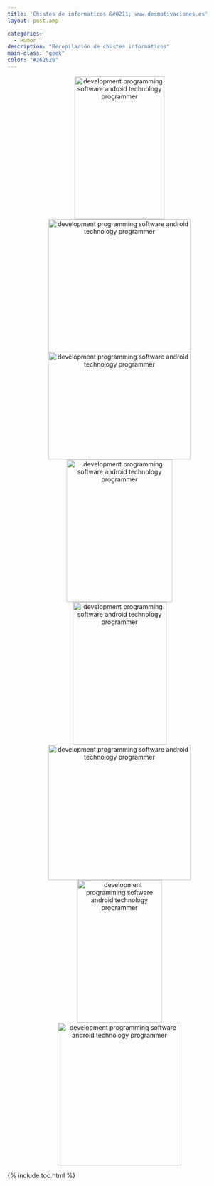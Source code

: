 ```yaml
---
title: 'Chistes de informaticos &#8211; www.desmotivaciones.es'
layout: post.amp

categories:
  - Humor
description: "Recopilación de chistes informáticos"
main-class: "geek"
color: "#262626"
---
```

<div class="separator" style="clear: both; text-align: center;">
  <a target="_blank" href="https://4.bp.blogspot.com/_IlK2pNFFgGM/TL8EHtk9VtI/AAAAAAAAADI/mNv42rNDIbI/s1600/4_sQM3DoGehEmquq96zE.jpg" imageanchor="1" style="margin-left: 1em; margin-right: 1em;"><img alt="development programming software android technology programmer" border="0" height="320" src="https://4.bp.blogspot.com/_IlK2pNFFgGM/TL8EHtk9VtI/AAAAAAAAADI/mNv42rNDIbI/s320/4_sQM3DoGehEmquq96zE.jpg" width="202" /></a>
</div>

<div class="separator" style="clear: both; text-align: center;">
  <a href="https://2.bp.blogspot.com/_IlK2pNFFgGM/TMRB67cZYOI/AAAAAAAAADg/jWkBztWKbQg/s1600/00036278.jpg" imageanchor="1" style="margin-left: 1em; margin-right: 1em;" target="_blank"><img alt="development programming software android technology programmer" border="0" height="298" src="https://2.bp.blogspot.com/_IlK2pNFFgGM/TMRB67cZYOI/AAAAAAAAADg/jWkBztWKbQg/s320/00036278.jpg" width="320" /></a>
</div>



<div class="separator" style="clear: both; text-align: center;">
  <a href="https://1.bp.blogspot.com/_IlK2pNFFgGM/TMRCXpLLXzI/AAAAAAAAADk/jOwXEkthGws/s1600/404.jpg" imageanchor="1" style="margin-left: 1em; margin-right: 1em;" target="_blank"><img alt="development programming software android technology programmer" border="0" height="241" src="https://1.bp.blogspot.com/_IlK2pNFFgGM/TMRCXpLLXzI/AAAAAAAAADk/jOwXEkthGws/s320/404.jpg" width="320" /></a>
</div>

<div class="separator" style="clear: both; text-align: center;">
  <a 1="" href="https://1.bp.blogspot.com/_IlK2pNFFgGM/TMF4srfwO5I/AAAAAAAAADc/xdUG5w19uxU/s1600/examenreprobadogeek.jpg" style="margin-left: 1em; margin-right: 1em;" target="_blank imageanchor="><img alt="development programming software android technology programmer" border="0" height="320" src="https://1.bp.blogspot.com/_IlK2pNFFgGM/TMF4srfwO5I/AAAAAAAAADc/xdUG5w19uxU/s320/examenreprobadogeek.jpg" width="238" /></a>
</div>

<div class="separator" style="clear: both; text-align: center;">
  <a href="https://3.bp.blogspot.com/_IlK2pNFFgGM/TL8EJBV4ywI/AAAAAAAAADM/ojJdeAl0BF8/s1600/6a00d83451bbfa69e200e552d15d598834640wi.jpg" imageanchor="1" style="margin-left: 1em; margin-right: 1em;" target="_blank"><img alt="development programming software android technology programmer" border="0" height="320" src="https://3.bp.blogspot.com/_IlK2pNFFgGM/TL8EJBV4ywI/AAAAAAAAADM/ojJdeAl0BF8/s320/6a00d83451bbfa69e200e552d15d598834640wi.jpg" width="211" /></a>
</div>



<div class="separator" style="clear: both; text-align: center;">
  <a href="https://4.bp.blogspot.com/_IlK2pNFFgGM/TL8EKWc3h-I/AAAAAAAAADQ/NzZzWaZx2jQ/s1600/bin.jpg" imageanchor="1" style="margin-left: 1em; margin-right: 1em;" target="_blank"><img alt="development programming software android technology programmer" border="0" height="304" src="https://4.bp.blogspot.com/_IlK2pNFFgGM/TL8EKWc3h-I/AAAAAAAAADQ/NzZzWaZx2jQ/s320/bin.jpg" width="320" /></a>
</div>



<div class="separator" style="clear: both; text-align: center;">
  <a href="https://1.bp.blogspot.com/_IlK2pNFFgGM/TL8EL1k5wFI/AAAAAAAAADU/QFikL7a9z6U/s1600/fail_13.jpg" imageanchor="1" style="margin-left: 1em; margin-right: 1em;" target="_blank"><img alt="development programming software android technology programmer" border="0" height="320" src="https://1.bp.blogspot.com/_IlK2pNFFgGM/TL8EL1k5wFI/AAAAAAAAADU/QFikL7a9z6U/s320/fail_13.jpg" width="190" /></a>
</div>



<div class="separator" style="clear: both; text-align: center;">
  <a href="https://3.bp.blogspot.com/_IlK2pNFFgGM/TL8EUBCeS5I/AAAAAAAAADY/58MIQD6cem0/s1600/5014813033_cd3a960a27_z.jpg" imageanchor="1" style="margin-left: 1em; margin-right: 1em;" target="_blank"><img alt="development programming software android technology programmer" border="0" height="320" src="https://3.bp.blogspot.com/_IlK2pNFFgGM/TL8EUBCeS5I/AAAAAAAAADY/58MIQD6cem0/s320/5014813033_cd3a960a27_z.jpg" width="278" /></a>
</div>



{% include toc.html %}
